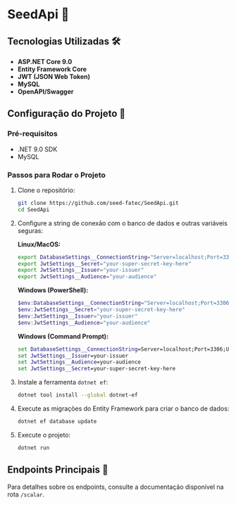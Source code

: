 # SeedApi 🌱

## Tecnologias Utilizadas 🛠️

- **ASP.NET Core 9.0**
- **Entity Framework Core**
- **JWT (JSON Web Token)**
- **MySQL**
- **OpenAPI/Swagger**

## Configuração do Projeto 🚀

### Pré-requisitos

- .NET 9.0 SDK
- MySQL

### Passos para Rodar o Projeto

1. Clone o repositório:

   ```bash
   git clone https://github.com/seed-fatec/SeedApi.git
   cd SeedApi
   ```

2. Configure a string de conexão com o banco de dados e outras variáveis seguras:

   **Linux/MacOS:**

   ```bash
   export DatabaseSettings__ConnectionString="Server=localhost;Port=3306;Uid=root;Pwd=secret;Database=SeedApiDb"
   export JwtSettings__Secret="your-super-secret-key-here"
   export JwtSettings__Issuer="your-issuer"
   export JwtSettings__Audience="your-audience"
   ```

   **Windows (PowerShell):**

   ```powershell
   $env:DatabaseSettings__ConnectionString="Server=localhost;Port=3306;Uid=root;Pwd=secret;Database=SeedApiDb"
   $env:JwtSettings__Secret="your-super-secret-key-here"
   $env:JwtSettings__Issuer="your-issuer"
   $env:JwtSettings__Audience="your-audience"
   ```

   **Windows (Command Prompt):**

   ```cmd
   set DatabaseSettings__ConnectionString=Server=localhost;Port=3306;Uid=root;Pwd=secret;Database=SeedApiDb
   set JwtSettings__Issuer=your-issuer
   set JwtSettings__Audience=your-audience
   set JwtSettings__Secret=your-super-secret-key-here
   ```

3. Instale a ferramenta `dotnet ef`:

   ```bash
   dotnet tool install --global dotnet-ef
   ```

4. Execute as migrações do Entity Framework para criar o banco de dados:

   ```bash
   dotnet ef database update
   ```

5. Execute o projeto:
   ```bash
   dotnet run
   ```

## Endpoints Principais 🔗

Para detalhes sobre os endpoints, consulte a documentação disponível na rota `/scalar`.
